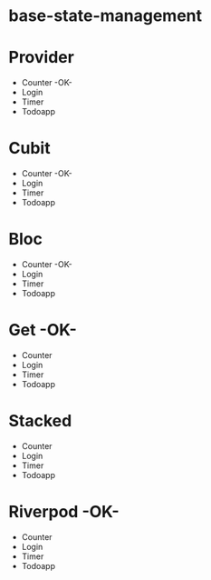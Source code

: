 # base-state-management

# Provider
- Counter -OK-
- Login
- Timer
- Todoapp

# Cubit
- Counter -OK-
- Login
- Timer
- Todoapp

# Bloc
- Counter -OK-
- Login
- Timer
- Todoapp

# Get -OK-
- Counter
- Login
- Timer
- Todoapp

# Stacked
- Counter
- Login
- Timer
- Todoapp

# Riverpod -OK-
- Counter
- Login
- Timer
- Todoapp